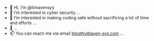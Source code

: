 - 👋 Hi, I’m @timavensys
- 👀 I’m interested in cyber security ...
- 🌱 I’m interested in making coding safe without sacrificing a lot of time and efforts ...
- 💞️ ...
- 📫 You can reach me via email timothy@aven-sys.com ...

<!---
timavensys/timavensys is a ✨ special ✨ repository because its `README.md` (this file) appears on your GitHub profile.
You can click the Preview link to take a look at your changes.
--->
